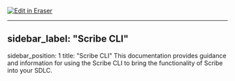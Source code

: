 <p><a target="_blank" href="https://app.eraser.io/workspace/oWvcmeJZSRVOuXVxf4Cr" id="edit-in-eraser-github-link"><img alt="Edit in Eraser" src="https://firebasestorage.googleapis.com/v0/b/second-petal-295822.appspot.com/o/images%2Fgithub%2FOpen%20in%20Eraser.svg?alt=media&amp;token=968381c8-a7e7-472a-8ed6-4a6626da5501"></a></p>

---

## sidebar_label: "Scribe CLI"
sidebar_position: 1
title: "Scribe CLI"
This documentation provides guidance and information for using the Scribe CLI to bring the functionality of Scribe into your SDLC.



<!--- Eraser file: https://app.eraser.io/workspace/oWvcmeJZSRVOuXVxf4Cr --->